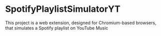 # SpotifyPlaylistSimulatorYT
 This project is a web extension, designed for Chromium-based browsers, that simulates a Spotify playlist on YouTube Music
